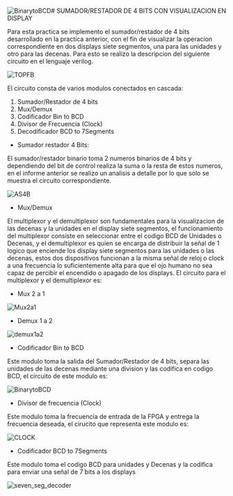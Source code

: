![BinarytoBCD](https://github.com/JuanVang/LabsDigital1-Grupo7-Equipo2/assets/73542998/847894a8-4185-494c-bb9c-cb263181fc07)# SUMADOR/RESTADOR DE 4 BITS CON VISUALIZACION EN DISPLAY

Para esta practica se implemento el sumador/restador de 4 bits desarrollado en la practica anterior, con el fin de visualizar la operacion correspondiente en dos displays siete segmentos, una para las unidades y otro para las decenas.
Para esto se realizo la descripcion del siguiente circuito en el lenguaje verilog.


![TOPFB](https://github.com/JuanVang/LabsDigital1-Grupo7-Equipo2/assets/73542998/602ec029-9b8c-4c10-8347-60347155ed7e)


El circuito consta de varios modulos conectados en cascada: 

1. Sumador/Restador de 4 bits
2. Mux/Demux
3. Codificador Bin to BCD
4. Divisor de Frecuencia (Clock)
5. Decodificador BCD to 7Segments


- Sumador restador 4 Bits:

El sumador/restador binario toma 2 numeros binarios de 4 bits y dependiendo del bit de control realiza la suma o la resta de estos numeros, en el informe anterior se realizo un analisis a detalle por lo que solo se muestra el circuito correspondiente.

![AS4B](https://github.com/JuanVang/LabsDigital1-Grupo7-Equipo2/assets/73542998/9b06e846-1cc5-4a0a-abac-e87aa06c57cd)

- Mux/Demux

El multiplexor y el demultiplexor son fundamentales para la visualizacion de las decenas y la unidades en el display siete segmentos, el funcionamiento del multiplexor consiste en seleccionar entre el codigo BCD de Unidades o Decenas, y el demultiplexor es quien se encarga de distribuir la señal de 1 logico que enciende los display siete segmentos para las unidades o las decenas, estos dos dispositivos funcionan a la misma señal de reloj o clock a una frecuencia lo suficientemente alta para que el ojo humano no sea capaz de percibir el encendido o apagado de los displays.
El circuito para el multiplexor y el demultiplexor es:

- Mux 2 a 1

![Mux2a1](https://github.com/JuanVang/LabsDigital1-Grupo7-Equipo2/assets/73542998/a9147b80-759f-4638-8a18-b9c81ab7d16e)

- Demux 1 a 2

![demux1a2](https://github.com/JuanVang/LabsDigital1-Grupo7-Equipo2/assets/73542998/2d85a9d7-9b8f-44a5-84e2-7cc314dccb82)

- Codificador Bin to BCD

Este modulo toma la salida del Sumador/Restador de 4 bits, separa las unidades de las decenas mediante una division y las codifica en codigo BCD, el circuito de este modulo es:

![BinarytoBCD](https://github.com/JuanVang/LabsDigital1-Grupo7-Equipo2/assets/73542998/d3ad8fc6-ce1e-4d6c-af31-ffa15e076cd5)


- Divisor de frecuencia (Clock)

Este modulo toma la frecuencia de entrada de la FPGA y entrega la frecuencia deseada, el cirucito que representa este modulo es:

![CLOCK](https://github.com/JuanVang/LabsDigital1-Grupo7-Equipo2/assets/73542998/d0ed30b0-db39-4ca8-aa54-2c15754ffc14)

- Codificador BCD to 7Segments

Este modulo toma el codigo BCD para unidades y Decenas y la codifica para enviar una señal de 7 bits a los displays

![seven_seg_decoder](https://github.com/JuanVang/LabsDigital1-Grupo7-Equipo2/assets/73542998/b7b41278-f07e-4b35-92e1-b03d89774822)




  





